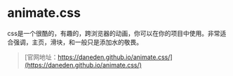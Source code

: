

# animate.css 
    
css是一个很酷的，有趣的，跨浏览器的动画，你可以在你的项目中使用。非常适合强调，主页，滑块，和一般只是添加水的敬畏。

> [官网地址：https://daneden.github.io/animate.css/](https://daneden.github.io/animate.css/)

